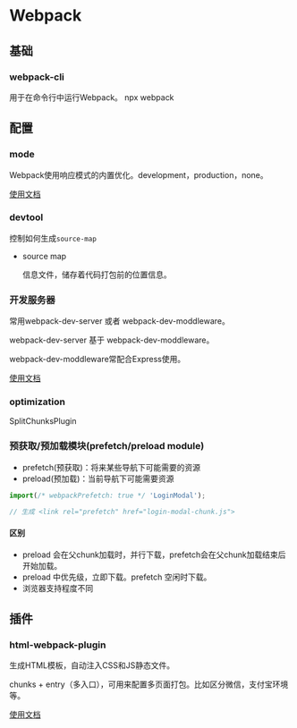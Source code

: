 # Webpack

## 基础

### webpack-cli

用于在命令行中运行Webpack。 npx webpack

## 配置

### mode

Webpack使用响应模式的内置优化。development，production，none。

[使用文档](https://webpack.docschina.org/configuration/mode/#mode-development)

### devtool

控制如何生成`source-map`

- source map

    信息文件，储存着代码打包前的位置信息。

### 开发服务器

常用webpack-dev-server 或者 webpack-dev-moddleware。

webpack-dev-server 基于 webpack-dev-moddleware。

 webpack-dev-moddleware常配合Express使用。

[使用文档](https://webpack.docschina.org/configuration/devtool/)

### optimization

SplitChunksPlugin

### 预获取/预加载模块(prefetch/preload module)

- prefetch(预获取)：将来某些导航下可能需要的资源
- preload(预加载)：当前导航下可能需要资源

```js
import(/* webpackPrefetch: true */ 'LoginModal');

// 生成 <link rel="prefetch" href="login-modal-chunk.js">
```

#### 区别

- preload 会在父chunk加载时，并行下载，prefetch会在父chunk加载结束后开始加载。
- preload 中优先级，立即下载。prefetch 空闲时下载。
- 浏览器支持程度不同

## 插件

### html-webpack-plugin

生成HTML模板，自动注入CSS和JS静态文件。

chunks + entry（多入口），可用来配置多页面打包。比如区分微信，支付宝环境等。

[使用文档](https://github.com/jantimon/html-webpack-plugin#options)


